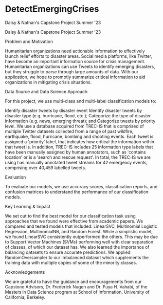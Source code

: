 # DetectEmergingCrises
Daisy &amp; Nathan's Capstone Project Summer '23

Daisy & Nathan's Capstone Project Summer '23

Problem and Motivation

Humanitarian organizations need actionable information to effectively launch relief efforts to disaster areas. Social media platforms, like Twitter, have become an important information source for crisis management. Humanitarian organizations can use Tweets to identify emerging disasters, but they struggle to parse through large amounts of data. With our application, we hope to promptly summarize critical information to aid organizations in mitigating crisis situations. 

Data Source and Data Science Approach:

For this project, we use multi-class and multi-label classification models to:

Identify disaster tweets by disaster event
Identify disaster tweets by disaster type (e.g. hurricane, flood, etc.);
Categorize the type of disaster information (e.g. news, emerging threat); and
Categorize tweets by priority level.
We use a database acquired from TREC-IS that is comprised of multiple Twitter datasets collected from a range of past wildfire, earthquake, flood, hurricane, bombing and shooting events. Each tweet is assigned a 'priority' label, that indicates how critical the information within that tweet is. In addition, TREC-IS includes 25 information type labels that have been manually assigned by human annotators, such as 'contains location' or is a 'search and rescue request'. In total, the TREC-IS we are using has manually annotated tweet streams for 42 emergency events, comprising over 40,459 labelled tweets.

Evaluation

To evaluate our models, we use accuracy scores, classification reports, and confusion matrices to understand the performance of our classification models. 

Key Learning & Impact

We set out to find the best model for our classification task using approaches that we found were effective from academic papers. We compared and tested models that included: LinearSVC, Multinomial Logistic Regression, MultinomialNB, and Random Forest. While a simplistic model, we found LinearSVC consistently outperformed the others. This may be due to Support Vector Machines (SVMs) performing well with clear separation of classes, of which our dataset has. We also learned the importance of balancing datasets to ensure accurate predictions. We applied RandomOversampler to our imbalanced dataset which supplements the training data with multiple copies of some of the minority classes. 

Acknowledgements

We are grateful to have the guidance and encouragements from our Capstone Advisors, Dr. Frederick Nugen and Dr. Puya H. Vahabi, of the Masters in Data Science program at School of Information, University of California, Berkeley.
